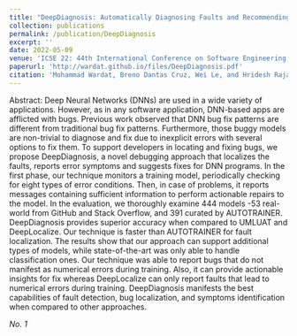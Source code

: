```yaml
---
title: "DeepDiagnosis: Automatically Diagnosing Faults and Recommending Actionable Fixes in Deep Learning Programs"
collection: publications
permalink: /publication/DeepDiagnosis
excerpt: ''
date: 2022-05-09
venue: 'ICSE 22: 44th International Conference on Software Engineering, (Pittsburgh, USA)'
paperurl: 'http://wardat.github.io/files/DeepDiagnosis.pdf'
citation: 'Mohammad Wardat, Breno Dantas Cruz, Wei Le, and Hridesh Rajan. "DeepDiagnosis: Automatically Diagnosing Faults and Recommending Actionable Fixes in Deep Learning Programs." 2022 IEEE/ACM 44th International Conference on Software Engineering (ICSE). IEEE, 2022.'
---
```

Abstract: Deep Neural Networks (DNNs) are used in a wide variety of applications. However, as in any software application, DNN-based apps are afflicted with bugs. Previous work observed that DNN bug fix patterns are different from traditional bug fix patterns. Furthermore, those buggy models are non-trivial to diagnose and fix due to inexplicit errors with several options to fix them. To support developers in locating and fixing bugs, we propose DeepDiagnosis, a novel debugging approach that localizes the faults, reports error symptoms and suggests fixes for DNN programs. In the first phase, our technique monitors a training model, periodically checking for eight types of error conditions. Then, in case of problems, it reports messages containing sufficient information to perform actionable repairs to the model. In the evaluation, we thoroughly examine 444 models -53 real-world from GitHub and Stack Overflow, and 391 curated by AUTOTRAINER. DeepDiagnosis provides superior accuracy when compared to UMLUAT and DeepLocalize. Our technique is faster than AUTOTRAINER for fault localization. The results show that our approach can support additional types of models, while state-of-the-art was only able to handle classification ones. Our technique was able to report bugs that do not manifest as numerical errors during training. Also, it can provide actionable insights for fix whereas DeepLocalize can only report faults that lead to numerical errors during training. DeepDiagnosis manifests the best capabilities of fault detection, bug localization, and symptoms identification when compared to other approaches.

<!-- [Download paper here](http://wardat.github.io/files/DeepDiagnosis.pdf) -->

<!-- Recommended citation: Your Name, You. (2009). "Paper Title Number 1."  -->
<i>No. 1</i>